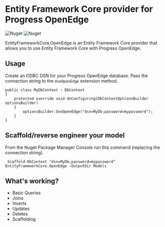 # Entity Framework Core provider for Progress OpenEdge

![Nuget](https://img.shields.io/nuget/v/EntityFrameworkCore.OpenEdge.svg)
![Nuget](https://img.shields.io/nuget/dt/EntityFrameworkCore.OpenEdge.svg)


EntityFrameworkCore.OpenEdge is an Entity Framework Core provider that allows you to use Entity Framework Core with Progress OpenEdge.

## Usage

Create an ODBC DSN for your Progress OpenEdge database. Pass the connection string to the `UseOpenEdge` extension method.

    public class MyDbContext : DbContext
    {
        protected override void OnConfiguring(DbContextOptionsBuilder optionsBuilder)
        {
            optionsBuilder.UseOpenEdge("dsn=MyDb;password=mypassword");
        }
    }
 
## Scaffold/reverse engineer your model
 
From the Nuget Package Manager Console run this command (replacing the connection string).
 
     Scaffold-DbContext "dsn=MyDb;password=mypassword" EntityFrameworkCore.OpenEdge -OutputDir Models
     
     
## What's working?

- Basic Queries
- Joins
- Inserts
- Updates
- Deletes
- Scaffolding
